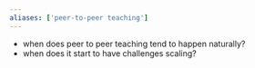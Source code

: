```yaml
---
aliases: ['peer-to-peer teaching']
---
```


- when does peer to peer teaching tend to happen naturally?
- when does it start to have challenges scaling?
